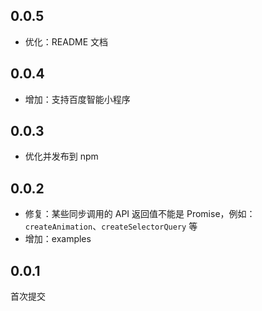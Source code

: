 ## 0.0.5
- 优化：README 文档

## 0.0.4
- 增加：支持百度智能小程序

## 0.0.3
- 优化并发布到 npm

## 0.0.2
- 修复：某些同步调用的 API 返回值不能是 Promise，例如：`createAnimation`、`createSelectorQuery` 等
- 增加：examples

## 0.0.1
首次提交